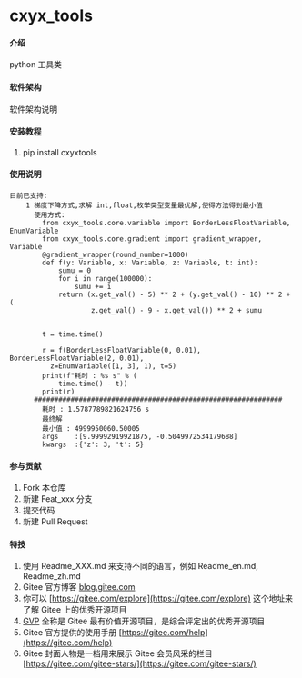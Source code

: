 # cxyx_tools

#### 介绍
python 工具类

#### 软件架构
软件架构说明


#### 安装教程

1.  pip install cxyxtools



#### 使用说明

```
目前已支持:
    1 梯度下降方式,求解 int,float,枚举类型变量最优解,使得方法得到最小值
      使用方式:
        from cxyx_tools.core.variable import BorderLessFloatVariable, EnumVariable
        from cxyx_tools.core.gradient import gradient_wrapper, Variable
        @gradient_wrapper(round_number=1000)
        def f(y: Variable, x: Variable, z: Variable, t: int):
            sumu = 0
            for i in range(100000):
                sumu += i
            return (x.get_val() - 5) ** 2 + (y.get_val() - 10) ** 2 + (
                    z.get_val() - 9 - x.get_val()) ** 2 + sumu


        t = time.time()

        r = f(BorderLessFloatVariable(0, 0.01), BorderLessFloatVariable(2, 0.01),
          z=EnumVariable([1, 3], 1), t=5)
        print(f"耗时 : %s s" % (
            time.time() - t))
        print(r)
      #############################################################
        耗时 : 1.5787789821624756 s
        最终解
        最小值	: 4999950060.50005
        args	:[9.99992919921875, -0.5049972534179688]
        kwargs	:{'z': 3, 't': 5}

```

#### 参与贡献

1.  Fork 本仓库
2.  新建 Feat_xxx 分支
3.  提交代码
4.  新建 Pull Request


#### 特技

1.  使用 Readme\_XXX.md 来支持不同的语言，例如 Readme\_en.md, Readme\_zh.md
2.  Gitee 官方博客 [blog.gitee.com](https://blog.gitee.com)
3.  你可以 [https://gitee.com/explore](https://gitee.com/explore) 这个地址来了解 Gitee 上的优秀开源项目
4.  [GVP](https://gitee.com/gvp) 全称是 Gitee 最有价值开源项目，是综合评定出的优秀开源项目
5.  Gitee 官方提供的使用手册 [https://gitee.com/help](https://gitee.com/help)
6.  Gitee 封面人物是一档用来展示 Gitee 会员风采的栏目 [https://gitee.com/gitee-stars/](https://gitee.com/gitee-stars/)
